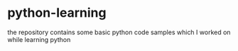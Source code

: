 # python-learning
the repository contains some basic python code samples which I worked on while learning python
